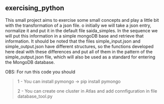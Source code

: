 ## exercising_python

This small project aims to exercise some small concepts and play a little bit with the transformation of a json file.
o initially we will take a json entry, normalize it and put it in the default file saida_simples. In the sequence we will put this information in a simple mongoDB base and retrieve that information.
It should be noted that the files simple_input.json and simple_output.json have different structures, so the functions developed here deal with these differences and put all of them in the pattern of the simple_output.json file, which will also be used as a standard for entering the MongoDB database.

OBS: For run this code you should 
> 1 - You can install pymongo -> pip install pymongo
> 
> 2 - You can create one cluster in Atlas and add connfiguration in file database_tool.py
   
